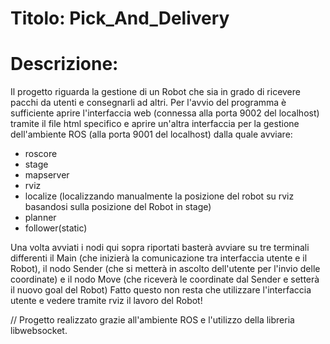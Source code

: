 # Titolo: Pick_And_Delivery

# Descrizione:
Il progetto riguarda la gestione di un Robot che sia in grado di ricevere pacchi da utenti e consegnarli ad altri.
Per l'avvio del programma è sufficiente aprire l'interfaccia web (connessa alla porta 9002 del localhost) tramite il file html specifico e aprire un'altra interfaccia per la gestione dell'ambiente ROS (alla porta 9001 del localhost) dalla quale avviare:
  - roscore
  - stage
  - mapserver
  - rviz
  - localize (localizzando manualmente la posizione del robot su rviz basandosi sulla posizione del Robot in stage)
  - planner
  - follower(static)

Una volta avviati i nodi qui sopra riportati basterà avviare su tre terminali differenti il Main (che inizierà la comunicazione tra interfaccia utente e il Robot), il nodo Sender (che si metterà in ascolto dell'utente per l'invio delle coordinate) e il nodo Move (che riceverà le coordinate dal Sender e setterà il nuovo goal del Robot) 
Fatto questo non resta che utilizzare l'interfaccia utente e vedere tramite rviz il lavoro del Robot!
  
// Progetto realizzato grazie all'ambiente ROS e l'utilizzo della libreria libwebsocket.
